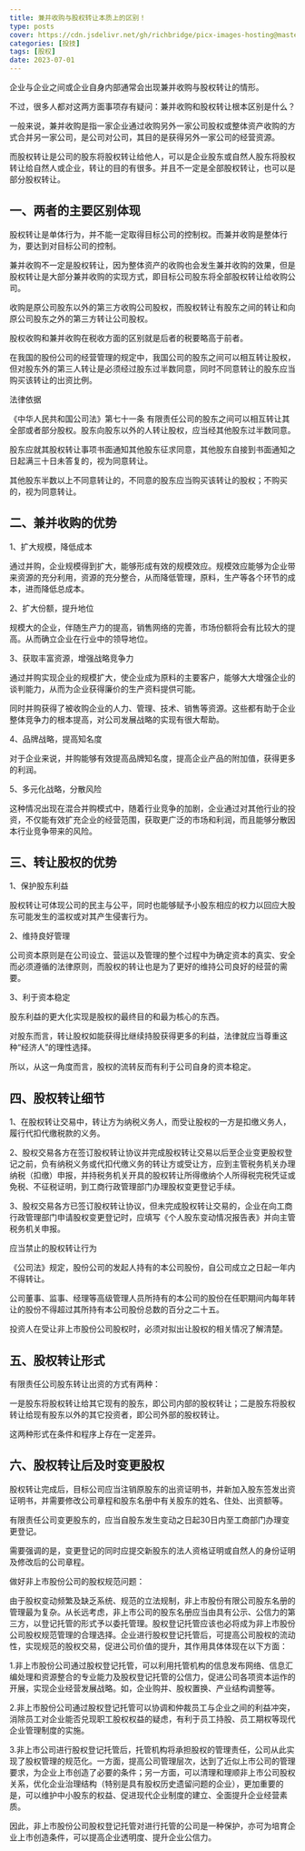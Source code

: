 ```yaml
---
title: 兼并收购与股权转让本质上的区别！
type: posts
cover: https://cdn.jsdelivr.net/gh/richbridge/picx-images-hosting@master/thumbnail/投技.jpg
categories: [投技]
tags: [股权]
date: 2023-07-01
---
```


企业与企业之间或企业自身内部通常会出现兼并收购与股权转让的情形。


不过，很多人都对这两方面事项存有疑问：兼并收购和股权转让根本区别是什么？


一般来说，兼并收购是指一家企业通过收购另外一家公司股权或整体资产收购的方式合并另一家公司，是公司对公司，其目的是获得另外一家公司的经营资源。


而股权转让是公司的股东将股权转让给他人，可以是企业股东或自然人股东将股权转让给自然人或企业，转让的目的有很多。并且不一定是全部股权转让，也可以是部分股权转让。


## 一、两者的主要区别体现



股权转让是单体行为，并不能一定取得目标公司的控制权。而兼并收购是整体行为，要达到对目标公司的控制。


兼并收购不一定是股权转让，因为整体资产的收购也会发生兼并收购的效果，但是股权转让是大部分兼并收购的实现方式，即目标公司股东将全部股权转让给收购公司。


收购是原公司股东以外的第三方收购公司股权，而股权转让有股东之间的转让和向原公司股东之外的第三方转让公司股权。


股权收购和兼并收购在税收方面的区别就是后者的税要略高于前者。


在我国的股份公司的经营管理的规定中，我国公司的股东之间可以相互转让股权，但对股东外的第三人转让是必须经过股东过半数同意，同时不同意转让的股东应当购买该转让的出资比例。

法律依据

《中华人民共和国公司法》第七十一条  有限责任公司的股东之间可以相互转让其全部或者部分股权。股东向股东以外的人转让股权，应当经其他股东过半数同意。

股东应就其股权转让事项书面通知其他股东征求同意，其他股东自接到书面通知之日起满三十日未答复的，视为同意转让。

其他股东半数以上不同意转让的，不同意的股东应当购买该转让的股权；不购买的，视为同意转让。



## 二、兼并收购的优势



1、扩大规模，降低成本



通过并购，企业规模得到扩大，能够形成有效的规模效应。规模效应能够为企业带来资源的充分利用，资源的充分整合，从而降低管理，原料，生产等各个环节的成本，进而降低总成本。



2、扩大份额，提升地位



规模大的企业，伴随生产力的提高，销售网络的完善，市场份额将会有比较大的提高。从而确立企业在行业中的领导地位。



3、获取丰富资源，增强战略竞争力



通过并购实现企业的规模扩大，使企业成为原料的主要客户，能够大大增强企业的谈判能力，从而为企业获得廉价的生产资料提供可能。


同时并购获得了被收购企业的人力、管理、技术、销售等资源。这些都有助于企业整体竞争力的根本提高，对公司发展战略的实现有很大帮助。


4、品牌战略，提高知名度



对于企业来说，并购能够有效提高品牌知名度，提高企业产品的附加值，获得更多的利润。



5、多元化战略，分散风险



这种情况出现在混合并购模式中，随着行业竞争的加剧，企业通过对其他行业的投资，不仅能有效扩充企业的经营范围，获取更广泛的市场和利润，而且能够分散因本行业竞争带来的风险。



## 三、转让股权的优势



1、保护股东利益



股权转让可体现公司的民主与公平，同时也能够赋予小股东相应的权力以回应大股东可能发生的滥权或对其产生侵害行为。



2、维持良好管理



公司资本原则是在公司设立、营运以及管理的整个过程中为确定资本的真实、安全而必须遵循的法律原则，而股权的转让也是为了更好的维持公司良好的经营的需要。



3、利于资本稳定



股东利益的更大化实现是股权的最终目的和最为核心的东西。



对股东而言，转让股权如能获得比继续持股获得更多的利益，法律就应当尊重这种“经济人”的理性选择。



所以，从这一角度而言，股权的流转反而有利于公司自身的资本稳定。



## 四、股权转让细节



1、在股权转让交易中，转让方为纳税义务人，而受让股权的一方是扣缴义务人，履行代扣代缴税款的义务。



2、股权交易各方在签订股权转让协议并完成股权转让交易以后至企业变更股权登记之前，负有纳税义务或代扣代缴义务的转让方或受让方，应到主管税务机关办理纳税（扣缴）申报，并持税务机关开具的股权转让所得缴纳个人所得税完税凭证或免税、不征税证明，到工商行政管理部门办理股权变更登记手续。



3、股权交易各方已签订股权转让协议，但未完成股权转让交易的，企业在向工商行政管理部门申请股权变更登记时，应填写《个人股东变动情况报告表》并向主管税务机关申报。



应当禁止的股权转让行为


《公司法》规定，股份公司的发起人持有的本公司股份，自公司成立之日起一年内不得转让。


公司董事、监事、经理等高级管理人员所持有的本公司的股份在任职期间内每年转让的股份不得超过其所持有本公司股份总数的百分之二十五。


投资人在受让非上市股份公司股权时，必须对拟出让股权的相关情况了解清楚。



## 五、股权转让形式



有限责任公司股东转让出资的方式有两种：



一是股东将股权转让给其它现有的股东，即公司内部的股权转让；二是股东将股权转让给现有股东以外的其它投资者，即公司外部的股权转让。



这两种形式在条件和程序上存在一定差异。



## 六、股权转让后及时变更股权



股权转让完成后，目标公司应当注销原股东的出资证明书，并新加入股东签发出资证明书，并需要修改公司章程和股东名册中有关股东的姓名、住处、出资额等。



有限责任公司变更股东的，应当自股东发生变动之日起30日内至工商部门办理变更登记。



需要强调的是，变更登记的同时应提交新股东的法人资格证明或自然人的身份证明及修改后的公司章程。



做好非上市股份公司的股权规范问题：



由于股权变动频繁及缺乏系统、规范的立法规制，非上市股份有限公司股东名册的管理最为复杂。从长远考虑，非上市公司的股东名册应当由具有公示、公信力的第三方，以登记托管的形式予以委托管理。股权登记托管应该也必将成为非上市股份公司股权规范管理的合理选择。企业进行股权登记托管后，可提高公司股权的流动性，实现规范的股权交易，促进公司价值的提升，其作用具体体现在以下方面：



1.非上市股份公司通过股权登记托管，可以利用托管机构的信息发布网络、信息汇编处理和资源整合的专业能力及股权登记托管的公信力，促进公司各项资本运作的开展，实现企业经营发展战略。如，企业购并、股权置换、产业结构调整等。



2.非上市股份公司通过股权登记托管可以协调和仲裁员工与企业之间的利益冲突，消除员工对企业能否兑现职工股权权益的疑虑，有利于员工持股、员工期权等现代企业管理制度的实施。



3.非上市公司进行股权登记托管后，托管机构将承担股权的管理责任，公司从此实现了股权管理的规范化。一方面，提高公司管理层次，达到了近似上市公司的管理要求，为企业上市创造了必要的条件；另一方面，可以清理和理顺非上市公司股权关系，优化企业治理结构（特别是具有股权历史遗留问题的企业），更加重要的是，可以维护中小股东的权益、促进现代企业制度的建立、全面提升企业经营素质。



因此，非上市股份公司股权登记托管对进行托管的公司是一种保护，亦可为培育企业上市创造条件，可以提高企业透明度、提升企业公信力。